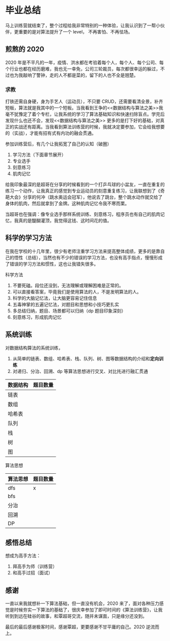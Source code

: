 # 毕业总结

马上训练营就结束了，整个过程给我非常特别的一种体验，让我认识到了一帮小伙伴，更重要的是对算法提升了一个 level， 不再害怕、不再怯场。

## 煎熬的 2020

2020 年是不平凡的一年，疫情、洪水都在考验着每个人，每个人、每个公司、每个行业也都在经历磨难，我也无一幸免，公司三轮裁员，每次都很幸运的躲过，不过也为我敲响了警钟，走的人不都是菜的，留下的人也不全是翘楚。

### 求教

打铁还需自身硬，身为手艺人（运动员），不只要 CRUD，还需要看清全景，补齐短板，算法就是我其中的一个短板。当我看到王争的<<数据结构与算法之美>>我毫不犹豫定了着个专栏，让我系统的学习了算法基础知识和快速扫除盲点。学完后发现什么也还不会，发现<<数据结构与算法之美>> 更多的是打下好的基础，对真正的实战还有距离。当我看到算法训练营的时候，我就决定要参加，它会给我想要的（实战），才能有招有式有内功的融会贯通。

参加训练营后，有几个让我拓宽了自己的认知（破圈）

1. 学习方法（下面章节展开）
2. 专业选手
3. 刻意练习
4. 肌肉记忆

给我印象最深的是超哥在分享的时候看到的一个打乒乓球的小盆友，一直在重复的练习一个动作，让我真正的感觉到专业运动员的刻意重复练习，让我联想到了《奇葩大会》分享的何冲（跳水奥运会冠军），他说去了跳台，整个跳水动作就交给了身体的肌肉，然后就拿到了金牌。这种肌肉记忆令我不寒而栗。

当超哥也在强调：像专业选手那样系统训练、刻意练习，程序员也有自己的肌肉记忆，我真的是醍醐灌顶，我觉得这钱、这时间花的值。

## 科学的学习方法

在我在学校的十几年里，很少有老师注重学习方法来提高整体成绩，更多的是靠自己的悟性（总结），当然也有不少的错误的学习方法，也没有高手指点，慢慢形成了错误的学习方法和惯性，这也让我错失很多。

科学方法

1. 不要死磕。段位还没到，无法理解或理解困难是正常的。
2. 可以直接看答案，毕竟我们是使用算法的人，不是发明算法的人。
3. 科学的大脑记忆法，让大脑更容易记住信息
4. 五毒神掌的五遍记忆法，对题目和思想和小技巧更扎实
5. 多总结归纳，题目、场景都可以归纳（dp 题目印象深刻）
6. 刻意练习，形成肌肉记忆

## 系统训练

对数据结构算法的系统训练，

1. 从简单的链表、数组、哈希表、栈、队列、树、图等数据结构的介绍和**定向训练**
2. 对递归、分治、回溯、dp 等算法思想进行交叉、对比扥进行融汇贯通

| 数据结构 | 题目数量 |
| -------- | -------- |
| 链表     |          |
| 数组     |          |
| 哈希表   |          |
| 队列     |          |
| 栈       |          |
| 树       |          |
| 图       |          |

算法思想

| 算法思想 | 题目数量 |
| -------- | -------- |
| dfs      | x        |
| bfs      |          |
| 分治     |          |
| 回溯     |          |
| DP       |          |

## 感悟总结

想成为高手方法：

1. 拜高手为师（训练营）
2. 和高手过招（面试）

## 感谢

一直以来我就想补一下算法基础，但一直没有机会，2020 来了，面对各种压力感觉是时候夯实一下算法的基础了，很庆幸参加了即可时间的《算法训练营》，让我听到到远在硅谷的故事，和覃超哥交流，随并未谋面，只是缘分还没到。

最后的最后感谢极客时间，感谢覃超，更要感谢不甘平庸的自己。2020 逆流而上。
